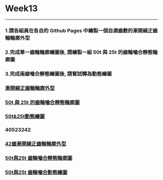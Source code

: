 # Week13

---

### 1.請各組員在各自的 Github Pages 中繪製一個自選齒數的漸開線正齒輪輪廓外型

### 2.完成單一齒輪輪廓繪圖後, 請繪製一組 50t 與 25t 的齒輪嚙合靜態輪廓圖

### 3.完成兩齒嚙合靜態繪圖後, 請嘗試轉為動態繪圖

### [漸開線正齒輪輪廓外型](https://s40523212.github.io/cd2018-1/blog/hui-zhi-jing-tai-zheng-chi-lun.html)

### [50t 與 25t 的齒輪嚙合靜態輪廓圖](https://s40523212.github.io/cd2018-1/blog/hui-zhi-jing-tai-zu-he-zheng-chi-lun.html)

### [50t&25t動態繪圖](https://s40523212.github.io/cd2018-1/blog/hui-zhi-zu-he-zhuan-dong-zheng-chi-lun.html)

### 40523242

### [42齒漸開線正齒輪輪廓外型](https://s40523242.github.io/cd2018/blog/hui-zhi-jing-tai-zheng-chi-lun.html)

### [50t與25t 齒輪嚙合靜態輪廓圖](https://s40523242.github.io/cd2018/blog/hui-zhi-jing-tai-zu-he-zheng-chi-lun.html)

### [50t與25t 齒輪嚙合動態繪圖](https://s40523242.github.io/cd2018/blog/hui-zhi-zu-he-zhuan-dong-zheng-chi-lun.html)

### 

### 




